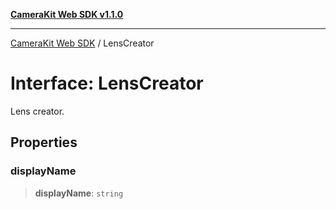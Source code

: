 [**CameraKit Web SDK v1.1.0**](../README.md)

***

[CameraKit Web SDK](../globals.md) / LensCreator

# Interface: LensCreator

Lens creator.

## Properties

### displayName

> **displayName**: `string`
